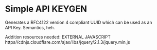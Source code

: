 # Simple API KEYGEN

Generates a RFC4122 version 4 compliant UUID which can be used as an API Key. Semantics, heh.

Addition resources needed:
EXTERNAL JAVASCRIPT
https//cdnjs.cloudflare.com/ajax/libs/jquery/2.1.3/jquery.min.js
